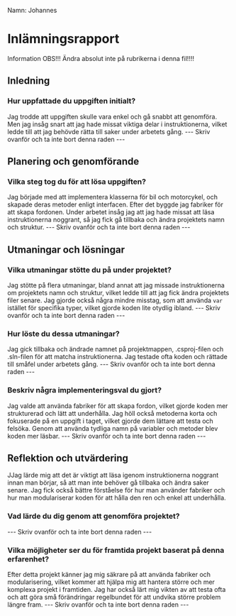 
Namn: Johannes

# Inlämningsrapport

Information
OBS!!! Ändra absolut inte på rubrikerna i denna fil!!!!

## Inledning

### Hur uppfattade du uppgiften initialt?
Jag trodde att uppgiften skulle vara enkel och gå snabbt att genomföra. Men jag insåg snart att jag hade missat viktiga delar i instruktionerna, vilket ledde till att jag behövde rätta till saker under arbetets gång.
--- Skriv ovanför och ta inte bort denna raden ---

## Planering och genomförande

### Vilka steg tog du för att lösa uppgiften?
Jag började med att implementera klasserna för bil och motorcykel, och skapade deras metoder enligt interfacen. Efter det byggde jag fabriker för att skapa fordonen. Under arbetet insåg jag att jag hade missat att läsa instruktionerna noggrant, så jag fick gå tillbaka och ändra projektets namn och struktur.
--- Skriv ovanför och ta inte bort denna raden ---

## Utmaningar och lösningar

### Vilka utmaningar stötte du på under projektet?
Jag stötte på flera utmaningar, bland annat att jag missade instruktionerna om projektets namn och struktur, vilket ledde till att jag fick ändra projektets filer senare. Jag gjorde också några mindre misstag, som att använda `var` istället för specifika typer, vilket gjorde koden lite otydlig ibland.
--- Skriv ovanför och ta inte bort denna raden ---

### Hur löste du dessa utmaningar?
Jag gick tillbaka och ändrade namnet på projektmappen, .csproj-filen och .sln-filen för att matcha instruktionerna. Jag testade ofta koden och rättade till småfel under arbetets gång.
--- Skriv ovanför och ta inte bort denna raden ---

### Beskriv några implementeringsval du gjort?
Jag valde att använda fabriker för att skapa fordon, vilket gjorde koden mer strukturerad och lätt att underhålla. Jag höll också metoderna korta och fokuserade på en uppgift i taget, vilket gjorde dem lättare att testa och felsöka. Genom att använda tydliga namn på variabler och metoder blev koden mer läsbar.
--- Skriv ovanför och ta inte bort denna raden ---

## Reflektion och utvärdering
JJag lärde mig att det är viktigt att läsa igenom instruktionerna noggrant innan man börjar, så att man inte behöver gå tillbaka och ändra saker senare. Jag fick också bättre förståelse för hur man använder fabriker och hur man modulariserar koden för att hålla den ren och enkel att underhålla.
### Vad lärde du dig genom att genomföra projektet?

--- Skriv ovanför och ta inte bort denna raden ---

### Vilka möjligheter ser du för framtida projekt baserat på denna erfarenhet?
Efter detta projekt känner jag mig säkrare på att använda fabriker och modularisering, vilket kommer att hjälpa mig att hantera större och mer komplexa projekt i framtiden. Jag har också lärt mig vikten av att testa ofta och att göra små förändringar regelbundet för att undvika större problem längre fram.
--- Skriv ovanför och ta inte bort denna raden ---